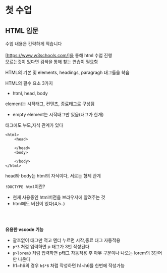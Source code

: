 # 첫 수업
## HTML 입문
수업 내용은 간략하게 적습니다 <br>
<br>
[https://www.w3schools.com/]을 통해 html 수업 진행 <br>
모르는것이 있다면 검색을 통해 찾는 연습이 필요함
<br>

HTML의 기본 및 elements, headings, paragragh 태그들을 학습

HTML의 필수 요소 3가지
- html, head, body

element는 시작태그, 컨텐츠, 종료태그로 구성됨 
- empty element는 시작태그만 있음(태그가 한개)


태그에도 부모,자식 관계가 있다
```
<html>
    <head>
    
    </head>
    <body>
    
    </body>
</html>
```
head와 body는 html의 자식이다, 서로는 형제 관계

`!DOCTYPE html`이란?
- 현재 사용중인 html버전을 브라우저에 알려주는 것
- html에도 버전이 있다(4,5..)

<br><br>

<b>유용한 vscode 기능</b>
- 괄호없이 태그만 적고 엔터 누르면 시작,종료 태그 자동적용
- `p*3` 처럼 입력하면 p 태그가 3번 작성된다
- `p>lorem3` 처럼 입력하면 p태그 자동적용 후 아무 구문이나 나오는 lorem의 3단어만 나온다
- h1~h6의 경우 `h$*6` 처럼 작성하면 h1~h6를 한번에 작성가능
